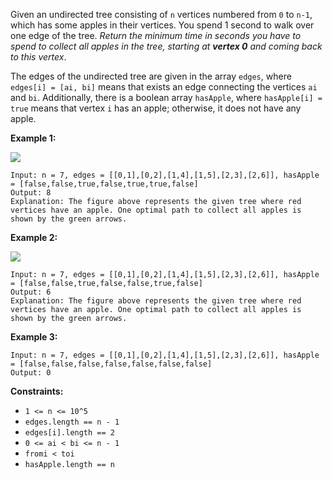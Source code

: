 Given an undirected tree consisting of `n` vertices numbered from `0` to `n-1`, which has some apples in their vertices. You spend 1 second to walk over one edge of the tree. _Return the minimum time in seconds you have to spend to collect all apples in the tree, starting at **vertex 0** and coming back to this vertex_.

The edges of the undirected tree are given in the array `edges`, where `edges[i] = [ai, bi]` means that exists an edge connecting the vertices `ai` and `bi`. Additionally, there is a boolean array `hasApple`, where `hasApple[i] = true` means that vertex `i` has an apple; otherwise, it does not have any apple.

**Example 1:**

![](https://assets.leetcode.com/uploads/2020/04/23/min_time_collect_apple_1.png)

```
Input: n = 7, edges = [[0,1],[0,2],[1,4],[1,5],[2,3],[2,6]], hasApple = [false,false,true,false,true,true,false]
Output: 8
Explanation: The figure above represents the given tree where red vertices have an apple. One optimal path to collect all apples is shown by the green arrows.
```

**Example 2:**

![](https://assets.leetcode.com/uploads/2020/04/23/min_time_collect_apple_2.png)

```
Input: n = 7, edges = [[0,1],[0,2],[1,4],[1,5],[2,3],[2,6]], hasApple = [false,false,true,false,false,true,false]
Output: 6
Explanation: The figure above represents the given tree where red vertices have an apple. One optimal path to collect all apples is shown by the green arrows.
```

**Example 3:**

```
Input: n = 7, edges = [[0,1],[0,2],[1,4],[1,5],[2,3],[2,6]], hasApple = [false,false,false,false,false,false,false]
Output: 0
```

**Constraints:**

- `1 <= n <= 10^5`
- `edges.length == n - 1`
- `edges[i].length == 2`
- `0 <= ai < bi <= n - 1`
- `fromi < toi`
- `hasApple.length == n`
